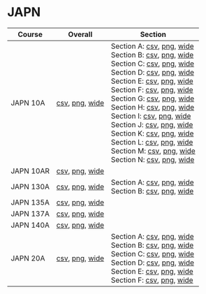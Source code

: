 # JAPN

| Course | Overall | Section |
| ------ | ------- | ------- |
| JAPN 10A | [csv](https://github.com/UCSD-Historical-Enrollment-Data/2025Fall/blob/main/overall/JAPN%2010A.csv), [png](https://raw.githubusercontent.com/UCSD-Historical-Enrollment-Data/2025Fall/main/plot_overall/JAPN%2010A.png), [wide](https://raw.githubusercontent.com/UCSD-Historical-Enrollment-Data/2025Fall/main/plot_overall_wide/JAPN%2010A.png) | Section A: [csv](https://github.com/UCSD-Historical-Enrollment-Data/2025Fall/blob/main/section/JAPN%2010A_A.csv), [png](https://raw.githubusercontent.com/UCSD-Historical-Enrollment-Data/2025Fall/main/plot_section/JAPN%2010A_A.png), [wide](https://raw.githubusercontent.com/UCSD-Historical-Enrollment-Data/2025Fall/main/plot_section_wide/JAPN%2010A_A.png)<br>Section B: [csv](https://github.com/UCSD-Historical-Enrollment-Data/2025Fall/blob/main/section/JAPN%2010A_B.csv), [png](https://raw.githubusercontent.com/UCSD-Historical-Enrollment-Data/2025Fall/main/plot_section/JAPN%2010A_B.png), [wide](https://raw.githubusercontent.com/UCSD-Historical-Enrollment-Data/2025Fall/main/plot_section_wide/JAPN%2010A_B.png)<br>Section C: [csv](https://github.com/UCSD-Historical-Enrollment-Data/2025Fall/blob/main/section/JAPN%2010A_C.csv), [png](https://raw.githubusercontent.com/UCSD-Historical-Enrollment-Data/2025Fall/main/plot_section/JAPN%2010A_C.png), [wide](https://raw.githubusercontent.com/UCSD-Historical-Enrollment-Data/2025Fall/main/plot_section_wide/JAPN%2010A_C.png)<br>Section D: [csv](https://github.com/UCSD-Historical-Enrollment-Data/2025Fall/blob/main/section/JAPN%2010A_D.csv), [png](https://raw.githubusercontent.com/UCSD-Historical-Enrollment-Data/2025Fall/main/plot_section/JAPN%2010A_D.png), [wide](https://raw.githubusercontent.com/UCSD-Historical-Enrollment-Data/2025Fall/main/plot_section_wide/JAPN%2010A_D.png)<br>Section E: [csv](https://github.com/UCSD-Historical-Enrollment-Data/2025Fall/blob/main/section/JAPN%2010A_E.csv), [png](https://raw.githubusercontent.com/UCSD-Historical-Enrollment-Data/2025Fall/main/plot_section/JAPN%2010A_E.png), [wide](https://raw.githubusercontent.com/UCSD-Historical-Enrollment-Data/2025Fall/main/plot_section_wide/JAPN%2010A_E.png)<br>Section F: [csv](https://github.com/UCSD-Historical-Enrollment-Data/2025Fall/blob/main/section/JAPN%2010A_F.csv), [png](https://raw.githubusercontent.com/UCSD-Historical-Enrollment-Data/2025Fall/main/plot_section/JAPN%2010A_F.png), [wide](https://raw.githubusercontent.com/UCSD-Historical-Enrollment-Data/2025Fall/main/plot_section_wide/JAPN%2010A_F.png)<br>Section G: [csv](https://github.com/UCSD-Historical-Enrollment-Data/2025Fall/blob/main/section/JAPN%2010A_G.csv), [png](https://raw.githubusercontent.com/UCSD-Historical-Enrollment-Data/2025Fall/main/plot_section/JAPN%2010A_G.png), [wide](https://raw.githubusercontent.com/UCSD-Historical-Enrollment-Data/2025Fall/main/plot_section_wide/JAPN%2010A_G.png)<br>Section H: [csv](https://github.com/UCSD-Historical-Enrollment-Data/2025Fall/blob/main/section/JAPN%2010A_H.csv), [png](https://raw.githubusercontent.com/UCSD-Historical-Enrollment-Data/2025Fall/main/plot_section/JAPN%2010A_H.png), [wide](https://raw.githubusercontent.com/UCSD-Historical-Enrollment-Data/2025Fall/main/plot_section_wide/JAPN%2010A_H.png)<br>Section I: [csv](https://github.com/UCSD-Historical-Enrollment-Data/2025Fall/blob/main/section/JAPN%2010A_I.csv), [png](https://raw.githubusercontent.com/UCSD-Historical-Enrollment-Data/2025Fall/main/plot_section/JAPN%2010A_I.png), [wide](https://raw.githubusercontent.com/UCSD-Historical-Enrollment-Data/2025Fall/main/plot_section_wide/JAPN%2010A_I.png)<br>Section J: [csv](https://github.com/UCSD-Historical-Enrollment-Data/2025Fall/blob/main/section/JAPN%2010A_J.csv), [png](https://raw.githubusercontent.com/UCSD-Historical-Enrollment-Data/2025Fall/main/plot_section/JAPN%2010A_J.png), [wide](https://raw.githubusercontent.com/UCSD-Historical-Enrollment-Data/2025Fall/main/plot_section_wide/JAPN%2010A_J.png)<br>Section K: [csv](https://github.com/UCSD-Historical-Enrollment-Data/2025Fall/blob/main/section/JAPN%2010A_K.csv), [png](https://raw.githubusercontent.com/UCSD-Historical-Enrollment-Data/2025Fall/main/plot_section/JAPN%2010A_K.png), [wide](https://raw.githubusercontent.com/UCSD-Historical-Enrollment-Data/2025Fall/main/plot_section_wide/JAPN%2010A_K.png)<br>Section L: [csv](https://github.com/UCSD-Historical-Enrollment-Data/2025Fall/blob/main/section/JAPN%2010A_L.csv), [png](https://raw.githubusercontent.com/UCSD-Historical-Enrollment-Data/2025Fall/main/plot_section/JAPN%2010A_L.png), [wide](https://raw.githubusercontent.com/UCSD-Historical-Enrollment-Data/2025Fall/main/plot_section_wide/JAPN%2010A_L.png)<br>Section M: [csv](https://github.com/UCSD-Historical-Enrollment-Data/2025Fall/blob/main/section/JAPN%2010A_M.csv), [png](https://raw.githubusercontent.com/UCSD-Historical-Enrollment-Data/2025Fall/main/plot_section/JAPN%2010A_M.png), [wide](https://raw.githubusercontent.com/UCSD-Historical-Enrollment-Data/2025Fall/main/plot_section_wide/JAPN%2010A_M.png)<br>Section N: [csv](https://github.com/UCSD-Historical-Enrollment-Data/2025Fall/blob/main/section/JAPN%2010A_N.csv), [png](https://raw.githubusercontent.com/UCSD-Historical-Enrollment-Data/2025Fall/main/plot_section/JAPN%2010A_N.png), [wide](https://raw.githubusercontent.com/UCSD-Historical-Enrollment-Data/2025Fall/main/plot_section_wide/JAPN%2010A_N.png) |
| JAPN 10AR | [csv](https://github.com/UCSD-Historical-Enrollment-Data/2025Fall/blob/main/overall/JAPN%2010AR.csv), [png](https://raw.githubusercontent.com/UCSD-Historical-Enrollment-Data/2025Fall/main/plot_overall/JAPN%2010AR.png), [wide](https://raw.githubusercontent.com/UCSD-Historical-Enrollment-Data/2025Fall/main/plot_overall_wide/JAPN%2010AR.png) |  |
| JAPN 130A | [csv](https://github.com/UCSD-Historical-Enrollment-Data/2025Fall/blob/main/overall/JAPN%20130A.csv), [png](https://raw.githubusercontent.com/UCSD-Historical-Enrollment-Data/2025Fall/main/plot_overall/JAPN%20130A.png), [wide](https://raw.githubusercontent.com/UCSD-Historical-Enrollment-Data/2025Fall/main/plot_overall_wide/JAPN%20130A.png) | Section A: [csv](https://github.com/UCSD-Historical-Enrollment-Data/2025Fall/blob/main/section/JAPN%20130A_A.csv), [png](https://raw.githubusercontent.com/UCSD-Historical-Enrollment-Data/2025Fall/main/plot_section/JAPN%20130A_A.png), [wide](https://raw.githubusercontent.com/UCSD-Historical-Enrollment-Data/2025Fall/main/plot_section_wide/JAPN%20130A_A.png)<br>Section B: [csv](https://github.com/UCSD-Historical-Enrollment-Data/2025Fall/blob/main/section/JAPN%20130A_B.csv), [png](https://raw.githubusercontent.com/UCSD-Historical-Enrollment-Data/2025Fall/main/plot_section/JAPN%20130A_B.png), [wide](https://raw.githubusercontent.com/UCSD-Historical-Enrollment-Data/2025Fall/main/plot_section_wide/JAPN%20130A_B.png) |
| JAPN 135A | [csv](https://github.com/UCSD-Historical-Enrollment-Data/2025Fall/blob/main/overall/JAPN%20135A.csv), [png](https://raw.githubusercontent.com/UCSD-Historical-Enrollment-Data/2025Fall/main/plot_overall/JAPN%20135A.png), [wide](https://raw.githubusercontent.com/UCSD-Historical-Enrollment-Data/2025Fall/main/plot_overall_wide/JAPN%20135A.png) |  |
| JAPN 137A | [csv](https://github.com/UCSD-Historical-Enrollment-Data/2025Fall/blob/main/overall/JAPN%20137A.csv), [png](https://raw.githubusercontent.com/UCSD-Historical-Enrollment-Data/2025Fall/main/plot_overall/JAPN%20137A.png), [wide](https://raw.githubusercontent.com/UCSD-Historical-Enrollment-Data/2025Fall/main/plot_overall_wide/JAPN%20137A.png) |  |
| JAPN 140A | [csv](https://github.com/UCSD-Historical-Enrollment-Data/2025Fall/blob/main/overall/JAPN%20140A.csv), [png](https://raw.githubusercontent.com/UCSD-Historical-Enrollment-Data/2025Fall/main/plot_overall/JAPN%20140A.png), [wide](https://raw.githubusercontent.com/UCSD-Historical-Enrollment-Data/2025Fall/main/plot_overall_wide/JAPN%20140A.png) |  |
| JAPN 20A | [csv](https://github.com/UCSD-Historical-Enrollment-Data/2025Fall/blob/main/overall/JAPN%2020A.csv), [png](https://raw.githubusercontent.com/UCSD-Historical-Enrollment-Data/2025Fall/main/plot_overall/JAPN%2020A.png), [wide](https://raw.githubusercontent.com/UCSD-Historical-Enrollment-Data/2025Fall/main/plot_overall_wide/JAPN%2020A.png) | Section A: [csv](https://github.com/UCSD-Historical-Enrollment-Data/2025Fall/blob/main/section/JAPN%2020A_A.csv), [png](https://raw.githubusercontent.com/UCSD-Historical-Enrollment-Data/2025Fall/main/plot_section/JAPN%2020A_A.png), [wide](https://raw.githubusercontent.com/UCSD-Historical-Enrollment-Data/2025Fall/main/plot_section_wide/JAPN%2020A_A.png)<br>Section B: [csv](https://github.com/UCSD-Historical-Enrollment-Data/2025Fall/blob/main/section/JAPN%2020A_B.csv), [png](https://raw.githubusercontent.com/UCSD-Historical-Enrollment-Data/2025Fall/main/plot_section/JAPN%2020A_B.png), [wide](https://raw.githubusercontent.com/UCSD-Historical-Enrollment-Data/2025Fall/main/plot_section_wide/JAPN%2020A_B.png)<br>Section C: [csv](https://github.com/UCSD-Historical-Enrollment-Data/2025Fall/blob/main/section/JAPN%2020A_C.csv), [png](https://raw.githubusercontent.com/UCSD-Historical-Enrollment-Data/2025Fall/main/plot_section/JAPN%2020A_C.png), [wide](https://raw.githubusercontent.com/UCSD-Historical-Enrollment-Data/2025Fall/main/plot_section_wide/JAPN%2020A_C.png)<br>Section D: [csv](https://github.com/UCSD-Historical-Enrollment-Data/2025Fall/blob/main/section/JAPN%2020A_D.csv), [png](https://raw.githubusercontent.com/UCSD-Historical-Enrollment-Data/2025Fall/main/plot_section/JAPN%2020A_D.png), [wide](https://raw.githubusercontent.com/UCSD-Historical-Enrollment-Data/2025Fall/main/plot_section_wide/JAPN%2020A_D.png)<br>Section E: [csv](https://github.com/UCSD-Historical-Enrollment-Data/2025Fall/blob/main/section/JAPN%2020A_E.csv), [png](https://raw.githubusercontent.com/UCSD-Historical-Enrollment-Data/2025Fall/main/plot_section/JAPN%2020A_E.png), [wide](https://raw.githubusercontent.com/UCSD-Historical-Enrollment-Data/2025Fall/main/plot_section_wide/JAPN%2020A_E.png)<br>Section F: [csv](https://github.com/UCSD-Historical-Enrollment-Data/2025Fall/blob/main/section/JAPN%2020A_F.csv), [png](https://raw.githubusercontent.com/UCSD-Historical-Enrollment-Data/2025Fall/main/plot_section/JAPN%2020A_F.png), [wide](https://raw.githubusercontent.com/UCSD-Historical-Enrollment-Data/2025Fall/main/plot_section_wide/JAPN%2020A_F.png) |
